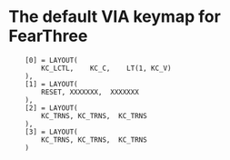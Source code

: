 # The default VIA keymap for FearThree
```
    [0] = LAYOUT(
        KC_LCTL,    KC_C,    LT(1, KC_V)
    ),
    [1] = LAYOUT(
        RESET, XXXXXXX,  XXXXXXX
    ),
    [2] = LAYOUT(
        KC_TRNS, KC_TRNS,  KC_TRNS
    ),
    [3] = LAYOUT(
        KC_TRNS, KC_TRNS,  KC_TRNS
    )
```
